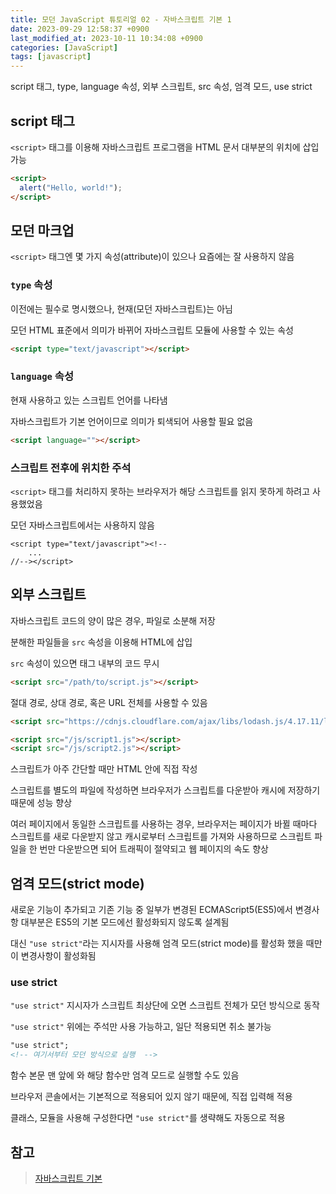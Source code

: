 ```yaml
---
title: 모던 JavaScript 튜토리얼 02 - 자바스크립트 기본 1
date: 2023-09-29 12:58:37 +0900
last_modified_at: 2023-10-11 10:34:08 +0900
categories: [JavaScript]
tags: [javascript]
---
```


script 태그, type, language 속성, 외부 스크립트, src 속성, 엄격 모드, use strict

## script 태그

`<script>` 태그를 이용해 자바스크립트 프로그램을 HTML 문서 대부분의 위치에 삽입 가능

```html
<script>
  alert("Hello, world!");
</script>
```

## 모던 마크업

`<script>` 태그엔 몇 가지 속성(attribute)이 있으나 요즘에는 잘 사용하지 않음

### `type` 속성

이전에는 필수로 명시했으나, 현재(모던 자바스크립트)는 아님

모던 HTML 표준에서 의미가 바뀌어 자바스크립트 모듈에 사용할 수 있는 속성

```html
<script type="text/javascript"></script>
```

### `language` 속성

현재 사용하고 있는 스크립트 언어를 나타냄

자바스크립트가 기본 언어이므로 의미가 퇴색되어 사용할 필요 없음

```html
<script language=""></script>
```

### 스크립트 전후에 위치한 주석

`<script>` 태그를 처리하지 못하는 브라우저가 해당 스크립트를 읽지 못하게 하려고 사용했었음

모던 자바스크립트에서는 사용하지 않음

```
<script type="text/javascript"><!--
    ...
//--></script>
```

## 외부 스크립트

자바스크립트 코드의 양이 많은 경우, 파일로 소분해 저장

분해한 파일들을 `src` 속성을 이용해 HTML에 삽입

`src` 속성이 있으면 태그 내부의 코드 무시

```html
<script src="/path/to/script.js"></script>
```

절대 경로, 상대 경로, 혹은 URL 전체를 사용할 수 있음

```html
<script src="https://cdnjs.cloudflare.com/ajax/libs/lodash.js/4.17.11/lodash.js"></script>
```

```html
<script src="/js/script1.js"></script>
<script src="/js/script2.js"></script>
```

스크립트가 아주 간단할 때만 HTML 안에 직접 작성

스크립트를 별도의 파일에 작성하면 브라우저가 스크립트를 다운받아 캐시에 저장하기 때문에 성능 향상

여러 페이지에서 동일한 스크립트를 사용하는 경우, 브라우저는 페이지가 바뀔 때마다 스크립트를 새로 다운받지 않고 캐시로부터 스크립트를 가져와 사용하므로 스크립트 파일을 한 번만 다운받으면 되어 트래픽이 절약되고 웹 페이지의 속도 향상

## 엄격 모드(strict mode)

새로운 기능이 추가되고 기존 기능 중 일부가 변경된 ECMAScript5(ES5)에서 변경사항 대부분은 ES5의 기본 모드에선 활성화되지 않도록 설계됨

대신 `"use strict"`라는 지시자를 사용해 엄격 모드(strict mode)를 활성화 했을 때만 이 변경사항이 활성화됨

### use strict

`"use strict"` 지시자가 스크립트 최상단에 오면 스크립트 전체가 모던 방식으로 동작

`"use strict"` 위에는 주석만 사용 가능하고, 일단 적용되면 취소 불가능

```html
"use strict";
<!-- 여기서부터 모던 방식으로 실행  -->
```

함수 본문 맨 앞에 와 해당 함수만 엄격 모드로 실행할 수도 있음

브라우저 콘솔에서는 기본적으로 적용되어 있지 않기 때문에, 직접 입력해 적용

클래스, 모듈을 사용해 구성한다면 `"use strict"`를 생략해도 자동으로 적용

## 참고

> [자바스크립트 기본](https://ko.javascript.info/first-steps)
